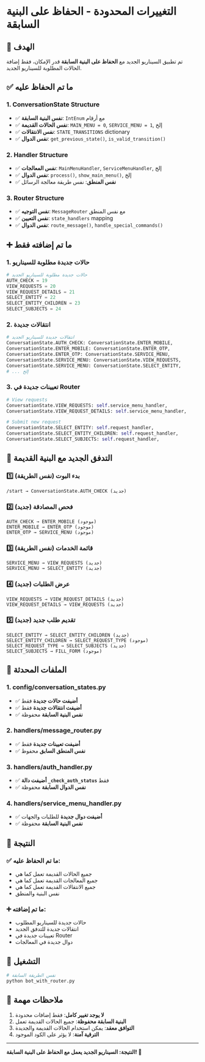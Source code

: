 # التغييرات المحدودة - الحفاظ على البنية السابقة

## 🎯 الهدف

تم تطبيق السيناريو الجديد مع **الحفاظ على البنية السابقة** قدر الإمكان، فقط إضافة الحالات المطلوبة للسيناريو الجديد.

## ✅ ما تم الحفاظ عليه

### 1. **ConversationState Structure**
- ✅ **نفس البنية السابقة**: `IntEnum` مع أرقام
- ✅ **نفس الحالات القديمة**: `MAIN_MENU = 0`, `SERVICE_MENU = 1`, إلخ
- ✅ **نفس الانتقالات**: `STATE_TRANSITIONS` dictionary
- ✅ **نفس الدوال**: `get_previous_state()`, `is_valid_transition()`

### 2. **Handler Structure**
- ✅ **نفس المعالجات**: `MainMenuHandler`, `ServiceMenuHandler`, إلخ
- ✅ **نفس الدوال**: `process()`, `show_main_menu()`, إلخ
- ✅ **نفس المنطق**: نفس طريقة معالجة الرسائل

### 3. **Router Structure**
- ✅ **نفس التوجيه**: `MessageRouter` مع نفس المنطق
- ✅ **نفس التعيين**: `state_handlers` mapping
- ✅ **نفس الدوال**: `route_message()`, `handle_special_commands()`

## ➕ ما تم إضافته فقط

### 1. **حالات جديدة مطلوبة للسيناريو**
```python
# حالات جديدة مطلوبة للسيناريو الجديد
AUTH_CHECK = 19
VIEW_REQUESTS = 20
VIEW_REQUEST_DETAILS = 21
SELECT_ENTITY = 22
SELECT_ENTITY_CHILDREN = 23
SELECT_SUBJECTS = 24
```

### 2. **انتقالات جديدة**
```python
# انتقالات جديدة للسيناريو الجديد
ConversationState.AUTH_CHECK: ConversationState.ENTER_MOBILE,
ConversationState.ENTER_MOBILE: ConversationState.ENTER_OTP,
ConversationState.ENTER_OTP: ConversationState.SERVICE_MENU,
ConversationState.SERVICE_MENU: ConversationState.VIEW_REQUESTS,
ConversationState.SERVICE_MENU: ConversationState.SELECT_ENTITY,
# ... إلخ
```

### 3. **تعيينات جديدة في Router**
```python
# View requests
ConversationState.VIEW_REQUESTS: self.service_menu_handler,
ConversationState.VIEW_REQUEST_DETAILS: self.service_menu_handler,

# Submit new request
ConversationState.SELECT_ENTITY: self.request_handler,
ConversationState.SELECT_ENTITY_CHILDREN: self.request_handler,
ConversationState.SELECT_SUBJECTS: self.request_handler,
```

## 🔄 التدفق الجديد مع البنية القديمة

### 1️⃣ **بدء البوت** (نفس الطريقة)
```
/start → ConversationState.AUTH_CHECK (جديد)
```

### 2️⃣ **فحص المصادقة** (جديد)
```
AUTH_CHECK → ENTER_MOBILE (موجود)
ENTER_MOBILE → ENTER_OTP (موجود)
ENTER_OTP → SERVICE_MENU (موجود)
```

### 3️⃣ **قائمة الخدمات** (نفس الطريقة)
```
SERVICE_MENU → VIEW_REQUESTS (جديد)
SERVICE_MENU → SELECT_ENTITY (جديد)
```

### 4️⃣ **عرض الطلبات** (جديد)
```
VIEW_REQUESTS → VIEW_REQUEST_DETAILS (جديد)
VIEW_REQUEST_DETAILS → VIEW_REQUESTS (جديد)
```

### 5️⃣ **تقديم طلب جديد** (جديد)
```
SELECT_ENTITY → SELECT_ENTITY_CHILDREN (جديد)
SELECT_ENTITY_CHILDREN → SELECT_REQUEST_TYPE (موجود)
SELECT_REQUEST_TYPE → SELECT_SUBJECTS (جديد)
SELECT_SUBJECTS → FILL_FORM (موجود)
```

## 📁 الملفات المحدثة

### 1. **config/conversation_states.py**
- ✅ **أضيفت حالات جديدة** فقط
- ✅ **أضيفت انتقالات جديدة** فقط
- ✅ **نفس البنية السابقة** محفوظة

### 2. **handlers/message_router.py**
- ✅ **أضيفت تعيينات جديدة** فقط
- ✅ **نفس المنطق السابق** محفوظ

### 3. **handlers/auth_handler.py**
- ✅ **أضيفت دالة `_check_auth_status`** فقط
- ✅ **نفس الدوال السابقة** محفوظة

### 4. **handlers/service_menu_handler.py**
- ✅ **أضيفت دوال جديدة** للطلبات والجهات
- ✅ **نفس البنية السابقة** محفوظة

## 🎯 النتيجة

### ✅ **ما تم الحفاظ عليه:**
- جميع الحالات القديمة تعمل كما هي
- جميع المعالجات القديمة تعمل كما هي
- جميع الانتقالات القديمة تعمل كما هي
- نفس البنية والمنطق

### ➕ **ما تم إضافته:**
- حالات جديدة للسيناريو المطلوب
- انتقالات جديدة للتدفق الجديد
- تعيينات جديدة في Router
- دوال جديدة في المعالجات

## 🚀 التشغيل

```bash
# نفس الطريقة السابقة
python bot_with_router.py
```

## 📝 ملاحظات مهمة

1. **لا يوجد تغيير كامل**: فقط إضافات محدودة
2. **البنية السابقة محفوظة**: جميع الحالات القديمة تعمل
3. **التوافق معقد**: يمكن استخدام الحالات القديمة والجديدة
4. **الترقية آمنة**: لا يؤثر على الكود الموجود

---

**النتيجة: السيناريو الجديد يعمل مع الحفاظ على البنية السابقة! 🎉**